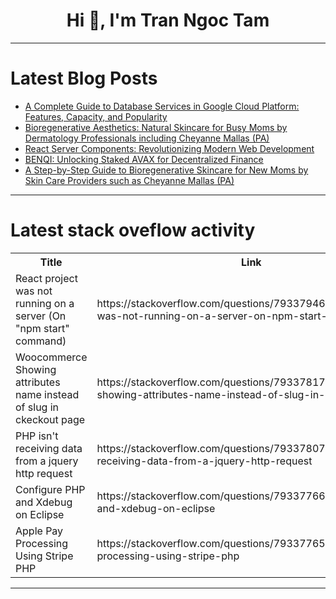 <h1 align="center">Hi 👋, I'm Tran Ngoc Tam</h1>

---

# Latest Blog Posts 
<!-- BLOG-POST-LIST:START -->
- [A Complete Guide to Database Services in Google Cloud Platform: Features, Capacity, and Popularity](https://dev.to/adityabhuyan/a-complete-guide-to-database-services-in-google-cloud-platform-features-capacity-and-popularity-3p4)
- [Bioregenerative Aesthetics: Natural Skincare for Busy Moms by Dermatology Professionals including Cheyanne Mallas &lpar;PA&rpar;](https://dev.to/cheyannemallas_34/bioregenerative-aesthetics-natural-skincare-for-busy-moms-by-dermatology-professionals-including-4eep)
- [React Server Components: Revolutionizing Modern Web Development](https://dev.to/rayan2228/react-server-components-revolutionizing-modern-web-development-4d3b)
- [BENQI: Unlocking Staked AVAX for Decentralized Finance](https://dev.to/coinw/benqi-unlocking-staked-avax-for-decentralized-finance-1p53)
- [A Step-by-Step Guide to Bioregenerative Skincare for New Moms by Skin Care Providers such as Cheyanne Mallas &lpar;PA&rpar;](https://dev.to/cheyannemallas_34/a-step-by-step-guide-to-bioregenerative-skincare-for-new-moms-by-skin-care-providers-such-as-683)
<!-- BLOG-POST-LIST:END -->

---

# Latest stack oveflow activity
<table>
  <tr><th>Title</th><th>Link</th></tr>
  <!-- STACKOVERFLOW:START --><tr><td>React project was not running on a server &lpar;On &quot;npm start&quot; command&rpar;</td><td>https://stackoverflow.com/questions/79337946/react-project-was-not-running-on-a-server-on-npm-start-command</td></tr><tr><td>Woocommerce Showing attributes name instead of slug in ckeckout page</td><td>https://stackoverflow.com/questions/79337817/woocommerce-showing-attributes-name-instead-of-slug-in-ckeckout-page</td></tr><tr><td>PHP isn&#39;t receiving data from a jquery http request</td><td>https://stackoverflow.com/questions/79337807/php-isnt-receiving-data-from-a-jquery-http-request</td></tr><tr><td>Configure PHP and Xdebug on Eclipse</td><td>https://stackoverflow.com/questions/79337766/configure-php-and-xdebug-on-eclipse</td></tr><tr><td>Apple Pay Processing Using Stripe PHP</td><td>https://stackoverflow.com/questions/79337765/apple-pay-processing-using-stripe-php</td></tr><!-- STACKOVERFLOW:END -->
</table>

---


